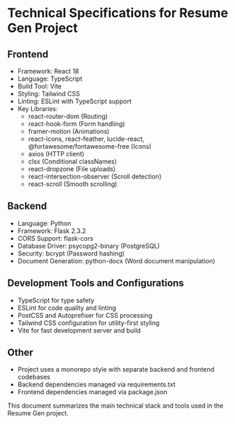 # Technical Specifications for Resume Gen Project

## Frontend
- Framework: React 18
- Language: TypeScript
- Build Tool: Vite
- Styling: Tailwind CSS
- Linting: ESLint with TypeScript support
- Key Libraries:
  - react-router-dom (Routing)
  - react-hook-form (Form handling)
  - framer-motion (Animations)
  - react-icons, react-feather, lucide-react, @fortawesome/fontawesome-free (Icons)
  - axios (HTTP client)
  - clsx (Conditional classNames)
  - react-dropzone (File uploads)
  - react-intersection-observer (Scroll detection)
  - react-scroll (Smooth scrolling)

## Backend
- Language: Python
- Framework: Flask 2.3.2
- CORS Support: flask-cors
- Database Driver: psycopg2-binary (PostgreSQL)
- Security: bcrypt (Password hashing)
- Document Generation: python-docx (Word document manipulation)

## Development Tools and Configurations
- TypeScript for type safety
- ESLint for code quality and linting
- PostCSS and Autoprefixer for CSS processing
- Tailwind CSS configuration for utility-first styling
- Vite for fast development server and build

## Other
- Project uses a monorepo style with separate backend and frontend codebases
- Backend dependencies managed via requirements.txt
- Frontend dependencies managed via package.json

This document summarizes the main technical stack and tools used in the Resume Gen project.
